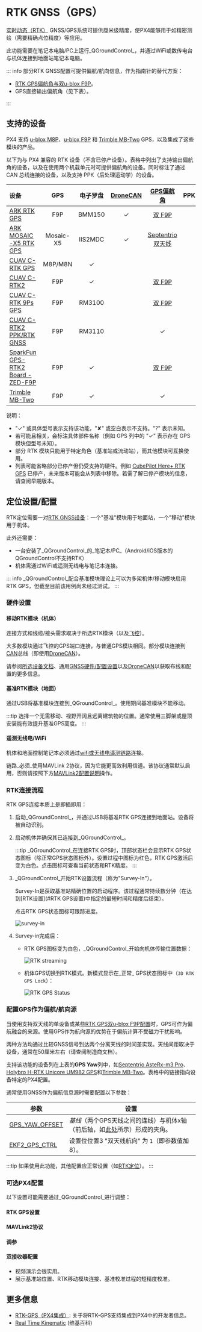 # RTK GNSS（GPS）

[实时动态（RTK）](https://en.wikipedia.org/wiki/Real_Time_Kinematic) GNSS/GPS系统可提供厘米级精度，使PX4能够用于如精密测绘（需要精确点位精度）等应用。

此功能需要在笔记本电脑/PC上运行_QGroundControl_，并通过WiFi或数传电台与机体连接到地面站笔记本电脑。

::: info
部分RTK GNSS配置可提供偏航/航向信息，作为指南针的替代方案：

- [RTK GPS偏航角与双u-blox F9P](../gps_compass/u-blox_f9p_heading.md)。
- GPS直接输出偏航角（见下表）。

:::

## 支持的设备

PX4 支持 [u-blox M8P](https://www.u-blox.com/en/product/neo-m8p)、[u-blox F9P](https://www.u-blox.com/en/product/zed-f9p-module) 和 [Trimble MB-Two](https://www.trimble.com/Precision-GNSS/MB-Two-Board.aspx) GPS，以及集成了这些模块的产品。

以下为与 PX4 兼容的 RTK 设备（不含已停产设备）。表格中列出了支持输出偏航角的设备，以及在使用两个机载单元时可提供偏航角的设备。同时标注了通过 CAN 总线连接的设备，以及支持 PPK（后处理运动学）的设备。

设备 | GPS | 电子罗盘 | [DroneCAN](../dronecan/index.md) | [GPS偏航角](#配置-gps-为-偏航角-来源) | PPK
:--- | :---: | :---:  | :---:  | :---:  | :---:
[ARK RTK GPS](../dronecan/ark_rtk_gps.md) | F9P  | BMM150 | ✓ | [双 F9P][DualF9P] |
[ARK MOSAIC-X5 RTK GPS](../dronecan/ark_mosaic__rtk_gps.md) | Mosaic-X5  | IIS2MDC | ✓ | [Septentrio 双天线][SeptDualAnt] |
[CUAV C-RTK GPS](../gps_compass/rtk_gps_cuav_c-rtk.md) | M8P/M8N | ✓ | | |
[CUAV C-RTK2](../gps_compass/rtk_gps_cuav_c-rtk2.md) | F9P |  ✓ | | [双 F9P][DualF9P] |
[CUAV C-RTK 9Ps GPS](../gps_compass/rtk_gps_cuav_c-rtk-9ps.md) | F9P | RM3100 | | [双 F9P][DualF9P] |
[CUAV C-RTK2 PPK/RTK GNSS](../gps_compass/rtk_gps_cuav_c-rtk.md) | F9P | RM3110 | | ✓ |  
[SparkFun GPS-RTK2 Board - ZED-F9P](https://www.sparkfun.com/products/15136) | F9P |  ✓ | | [双 F9P][DualF9P] |
[Trimble MB-Two](../gps_compass/rtk_gps_trimble_mb_two.md) | F9P | ✓ | | ✓ | |

<!-- 上表中使用的链接 -->

[RaccnLabL1L2ZED-F9P ext_ant]: https://docs.raccoonlab.co/guide/gps_mag_baro/gnss_external_antenna_f9p_v320.html
[RaccoonLab L1/L2 ZED-F9P]: https://docs.raccoonlab.co/guide/gps_mag_baro/gps_l1_l2_zed_f9p.html
[DualF9P]: ../gps_compass/u-blox_f9p_heading.md
[SeptDualAnt]: ../gps_compass/septentrio.md#gnss-based-heading
[UnicoreDualAnt]: ../gps_compass/rtk_gps_holybro_unicore_um982.md#enable-gps-heading-yaw
[DATAGNSS GEM1305 RTK]: ../gps_compass/rtk_gps_gem1305.md

说明：

- "✓" 或具体型号表示支持该功能，"✘" 或空白表示不支持。"?" 表示未知。
- 若可能且相关，会标注具体部件名称（例如 GPS 列中的 "✓" 表示存在 GPS 模块但型号未知）。
- 部分 RTK 模块只能用于特定角色（基准站或流动站），而其他模块可互换使用。
- 列表可能省略部分已停产但仍受支持的硬件。例如 [CubePilot Here+ RTK GPS](../gps_compass/rtk_gps_hex_hereplus.md) 已停产，未来版本可能会从列表中移除。若需了解已停产模块的信息，请查阅早期版本。

## 定位设置/配置

RTK定位需要一对[RTK GNSS设备](#支持的设备)：一个"基准"模块用于地面站，一个"移动"模块用于机体。

此外还需要：

- 一台安装了_QGroundControl_的_笔记本/PC_（Android/iOS版本的QGroundControl不支持RTK）
- 机体需通过WiFi或遥测无线电与笔记本连接。

::: info
_QGroundControl_配合基准模块理论上可以为多架机体/移动模块启用RTK GPS，但截至目前该用例尚未经过测试。
:::

### 硬件设置

#### 移动RTK模块（机体）

连接方式和线缆/接头需求取决于所选RTK模块（以及[飞控](../flight_controller/index.md)）。

大多数模块通过飞控的GPS端口连接，与普通GPS模块相同。部分模块连接到[CAN](../can/index.md)总线（即使用[DroneCAN](../dronecan/index.md)）。

请参阅[所选设备文档](#支持的设备)、通用[GNSS硬件/配置设置](../gps_compass/index.md#hardware-setup)以及[DroneCAN](../dronecan/index.md)以获取布线和配置的更多信息。

#### 基准RTK模块（地面）

通过USB将基准模块连接到_QGroundControl_。使用期间基准模块不能移动。

:::tip
选择一个无需移动、视野开阔且远离建筑物的位置。通常使用三脚架或屋顶安装能有效提升基准GPS高度。
:::

#### 遥测无线电/WiFi

机体和地面控制笔记本必须通过[wifi或无线电遥测链路](../telemetry/index.md)连接。

链路_必须_使用MAVLink 2协议，因为它能更高效利用信道。该协议通常默认启用，否则请按照下方[MAVLink2配置说明](#MAVLink2协议)操作。

### RTK连接流程

RTK GPS连接本质上是即插即用：

1. 启动_QGroundControl_，并通过USB将基准RTK GPS连接到地面站。设备将被自动识别。
1. 启动机体并确保其已连接到_QGroundControl_。

   :::tip
   _QGroundControl_在连接RTK GPS时，顶部状态栏会显示RTK GPS状态图标（除正常GPS状态图标外）。设置过程中图标为红色，RTK GPS激活后变为白色。点击图标可查看当前状态和RTK精度。
   :::

1. _QGroundControl_开始RTK设置流程（称为"Survey-In"）。

   Survey-In是获取基准站精确位置的启动程序。该过程通常持续数分钟（在达到[RTK设置](#RTK GPS设置)中指定的最短时间和精度后结束）。

   点击RTK GPS状态图标可跟踪进度。

   ![survey-in](../../assets/qgc/setup/rtk/qgc_rtk_survey-in.png)

1. Survey-in完成后：

   - RTK GPS图标变为白色，_QGroundControl_开始向机体传输位置数据：

     ![RTK streaming](../../assets/qgc/setup/rtk/qgc_rtk_streaming.png)

   - 机体GPS切换到RTK模式。新模式显示在_正常_ GPS状态图标中（`3D RTK GPS Lock`）：

     ![RTK GPS Status](../../assets/qgc/setup/rtk/qgc_rtk_gps_status.png)

### 配置GPS作为偏航/航向源

当使用支持双天线的单设备或某些[RTK GPS双u-blox F9P配置](../gps_compass/u-blox_f9p_heading.md)时，GPS可作为偏航融合的来源。使用GPS作为航向源的优势在于偏航计算不受磁力干扰影响。

两种方法均通过比较GNSS信号到达两个分离天线的时间差实现。天线间距取决于设备，通常在50厘米左右（请查阅制造商文档）。

支持该功能的设备列在上表的**GPS Yaw**列中，如[Septentrio AsteRx-m3 Pro](../gps_compass/septentrio_asterx-rib.md)、[Holybro H-RTK Unicore UM982 GPS](../gps_compass/rtk_gps_holybro_unicore_um982.md)和[Trimble MB-Two](../gps_compass/rtk_gps_trimble_mb_two.md)。表格中的链接指向设备特定的PX4配置。

通常使用GNSS作为偏航信息源时需要配置以下参数：

| 参数                        | 设置                                                                                                                                                     |
| --------------------------- | ---------------------------------------------------------------------------------------------------------------------------------------------------------- |
| [GPS_YAW_OFFSET][GPS_YAW_OFFSET] | _基线_（两个GPS天线之间的连线）与机体x轴（前后轴，如[此处][fc_orientation]所示）形成的夹角。 |
| [EKF2_GPS_CTRL][EKF2_GPS_CTRL]   | 设置位位置3 "双天线航向" 为 `1`（即参数值加8）。                                                                         |

<!-- links used in table above -->

[GPS_YAW_OFFSET]: ../advanced_config/parameter_reference.md#GPS_YAW_OFFSET
[EKF2_GPS_CTRL]: ../advanced_config/parameter_reference.md#EKF2_GPS_CTRL
[fc_orientation]: ../config/flight_controller_orientation.md#calculating-orientation

:::tip
如果使用此功能，其他配置应正常设置（如[RTK定位](../gps_compass/rtk_gps.md#positioning-setup-configuration)）。
:::

### 可选PX4配置

以下设置可能需要通过_QGroundControl_进行调整：

#### RTK GPS设置

#### MAVLink2协议

#### 调参

#### 双接收器配置

- 视频演示会很实用。
- 展示基准站位置、RTK移动模块连接、基准校准过程的短精度校准。

## 更多信息

- [RTK-GPS（PX4集成）](../advanced/rtk_gps.md): 关于将RTK-GPS支持集成到PX4中的开发者信息。
- [Real Time Kinematic](https://en.wikipedia.org/wiki/Real_Time_Kinematic) (维基百科)